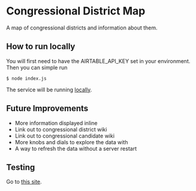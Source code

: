 # Congressional District Map

A map of congressional districts and information about them.

## How to run locally

You will first need to have the AIRTABLE_API_KEY set in your environment.
Then you can simple run

```
$ node index.js
```

The service will be running [locally](http://localhost:5000).

## Future Improvements

* More information displayed inline
* Link out to congressional district wiki
* Link out to congressional candidate wiki
* More knobs and dials to explore the data with
* A way to refresh the data without a server restart

## Testing

Go to [this site](https://polar-bastion-76735.herokuapp.com/).


